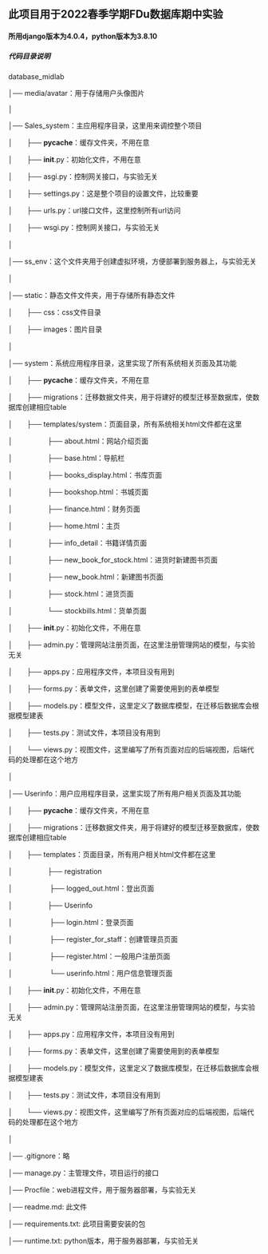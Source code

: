 ## 此项目用于2022春季学期FDu数据库期中实验
#### 所用django版本为4.0.4，python版本为3.8.10
##### 代码目录说明

database_midlab

│── media/avatar：用于存储用户头像图片

│

│── Sales_system：主应用程序目录，这里用来调控整个项目

│　　├── **__pycache__**：缓存文件夹，不用在意

│　　├── **__init__**.py：初始化文件，不用在意

│　　├── asgi.py：控制网关接口，与实验无关

│　　├── settings.py：这是整个项目的设置文件，比较重要

│　　├── urls.py：url接口文件，这里控制所有url访问

│　　├── wsgi.py：控制网关接口，与实验无关

│　　　　　

│── ss_env：这个文件夹用于创建虚拟环境，方便部署到服务器上，与实验无关

│　　　　

│── static：静态文件文件夹，用于存储所有静态文件

│　　├── css：css文件目录

│　　├── images：图片目录

│　　　　　

│── system：系统应用程序目录，这里实现了所有系统相关页面及其功能

│　　├── **__pycache__**：缓存文件夹，不用在意

│　　├── migrations：迁移数据文件夹，用于将建好的模型迁移至数据库，使数据库创建相应table

│　　├── templates/system：页面目录，所有系统相关html文件都在这里

│　　　　　├── about.html：网站介绍页面

│　　　　　├── base.html：导航栏

│　　　　　├── books_display.html：书库页面

│　　　　　├── bookshop.html：书城页面

│　　　　　├── finance.html：财务页面

│　　　　　├── home.html：主页

│　　　　　├── info_detail：书籍详情页面

│　　　　　├── new_book_for_stock.html：进货时新建图书页面

│　　　　　├── new_book.html：新建图书页面

│　　　　　├── stock.html：进货页面

│　　　　　└── stockbills.html：货单页面

│　　├── **__init__**.py：初始化文件，不用在意

│　　├── admin.py：管理网站注册页面，在这里注册管理网站的模型，与实验无关

│　　├── apps.py：应用程序文件，本项目没有用到

│　　├── forms.py：表单文件，这里创建了需要使用到的表单模型

│　　├── models.py：模型文件，这里定义了数据库模型，在迁移后数据库会根据模型建表

│　　├── tests.py：测试文件，本项目没有用到

│　　└── views.py：视图文件，这里编写了所有页面对应的后端视图，后端代码的处理都在这个地方

│　　　　　

│── Userinfo：用户应用程序目录，这里实现了所有用户相关页面及其功能

│　　├── **__pycache__**：缓存文件夹，不用在意

│　　├── migrations：迁移数据文件夹，用于将建好的模型迁移至数据库，使数据库创建相应table

│　　├── templates：页面目录，所有用户相关html文件都在这里

│　　　　　├── registration

│　　　　　   ├── logged_out.html：登出页面

│　　　　　├── Userinfo

│　　　　　   ├── login.html：登录页面

│　　　　　   ├── register_for_staff：创建管理员页面

│　　　　　   ├── register.html：一般用户注册页面

│　　　　　   └── userinfo.html：用户信息管理页面

│　　├── **__init__**.py：初始化文件，不用在意

│　　├── admin.py：管理网站注册页面，在这里注册管理网站的模型，与实验无关

│　　├── apps.py：应用程序文件，本项目没有用到

│　　├── forms.py：表单文件，这里创建了需要使用到的表单模型

│　　├── models.py：模型文件，这里定义了数据库模型，在迁移后数据库会根据模型建表

│　　├── tests.py：测试文件，本项目没有用到

│　　└── views.py：视图文件，这里编写了所有页面对应的后端视图，后端代码的处理都在这个地方

│　　　　　

│── .gitignore：略

│── manage.py：主管理文件，项目运行的接口

│── Procfile：web进程文件，用于服务器部署，与实验无关

│── readme.md: 此文件

│── requirements.txt: 此项目需要安装的包

│── runtime.txt: python版本，用于服务器部署，与实验无关